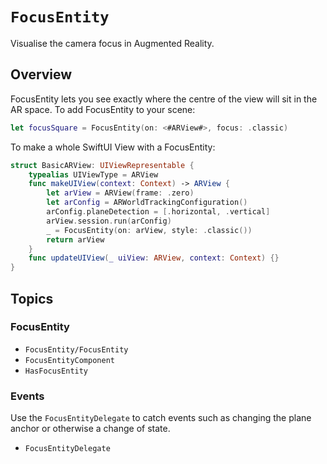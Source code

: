# ``FocusEntity``

Visualise the camera focus in Augmented Reality.

## Overview

FocusEntity lets you see exactly where the centre of the view will sit in the AR space. To add FocusEntity to your scene:

```swift
let focusSquare = FocusEntity(on: <#ARView#>, focus: .classic)
```

To make a whole SwiftUI View with a FocusEntity:

```swift
struct BasicARView: UIViewRepresentable {
    typealias UIViewType = ARView
    func makeUIView(context: Context) -> ARView {
        let arView = ARView(frame: .zero)
        let arConfig = ARWorldTrackingConfiguration()
        arConfig.planeDetection = [.horizontal, .vertical]
        arView.session.run(arConfig)
        _ = FocusEntity(on: arView, style: .classic())
        return arView
    }
    func updateUIView(_ uiView: ARView, context: Context) {}
}
```

## Topics

### FocusEntity

- ``FocusEntity/FocusEntity``
- ``FocusEntityComponent``
- ``HasFocusEntity``

### Events

Use the ``FocusEntityDelegate`` to catch events such as changing the plane anchor or otherwise a change of state.

- ``FocusEntityDelegate``
